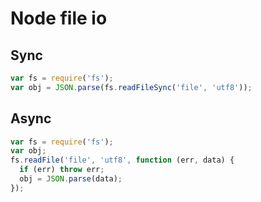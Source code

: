 # Node file io

## Sync

```javascript
var fs = require('fs');
var obj = JSON.parse(fs.readFileSync('file', 'utf8'));
```

## Async

```javascript
var fs = require('fs');
var obj;
fs.readFile('file', 'utf8', function (err, data) {
  if (err) throw err;
  obj = JSON.parse(data);
});
```